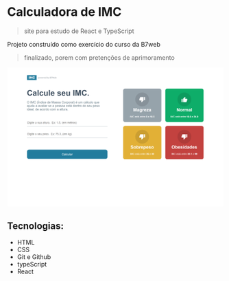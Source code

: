 # Calculadora de IMC
> site para estudo de React e TypeScript


Projeto construído como exercício do curso da B7web

> finalizado, porem com pretenções de aprimoramento

![Preview](./src/.github/Preview.png)


## Tecnologias:

- HTML
- CSS
- Git e Github
- typeScript
- React
